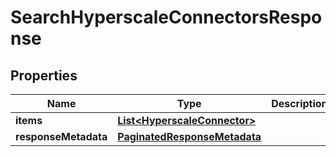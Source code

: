 

# SearchHyperscaleConnectorsResponse


## Properties

Name | Type | Description | Notes
------------ | ------------- | ------------- | -------------
**items** | [**List&lt;HyperscaleConnector&gt;**](HyperscaleConnector.md) |  |  [optional]
**responseMetadata** | [**PaginatedResponseMetadata**](PaginatedResponseMetadata.md) |  |  [optional]



